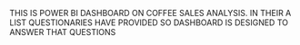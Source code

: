 THIS IS POWER BI DASHBOARD ON COFFEE SALES ANALYSIS.
IN THEIR A LIST QUESTIONARIES HAVE PROVIDED SO DASHBOARD IS DESIGNED TO  ANSWER THAT QUESTIONS
